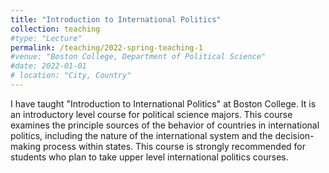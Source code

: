 ```yaml
---
title: "Introduction to International Politics"
collection: teaching
#type: "Lecture"
permalink: /teaching/2022-spring-teaching-1
#venue: "Boston College, Department of Political Science"
#date: 2022-01-01
# location: "City, Country"
---
```


I have taught "Introduction to International Politics" at Boston College. It is an introductory level course for political science majors. This course examines the principle sources of the behavior of countries in international politics, including the nature of the international system and the decision-making process within states. This course is strongly recommended for students who plan to take upper level international politics courses.
